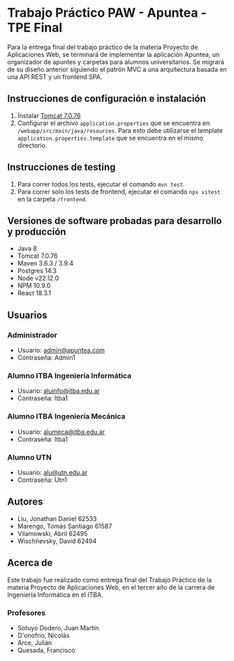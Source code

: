 
# Trabajo Práctico PAW - Apuntea - TPE Final
Para la entrega final del trabajo práctico de la materia Proyecto de Aplicaciones Web, se terminará de implementar la aplicación Apuntea, un organizador de apuntes y carpetas para alumnos universitarios.
Se migrará de su diseño anterior siguiendo el patrón MVC a una arquitectura basada en una API REST y un frontend SPA.
 

## Instrucciones de configuración e instalación
1. Instalar [Tomcat 7.0.76](https://archive.apache.org/dist/tomcat/tomcat-7/v7.0.76/)
2. Configurar el archivo `application.properties` que se encuentra en `/webapp/src/main/java/resources`. Para esto debe utilizarse el template `application.properties.template` que se encuentra en el mismo directorio.

## Instrucciones de testing
1. Para correr todos los tests, ejecutar el comando `mvn test`.
2. Para correr solo los tests de frontend, ejecutar el comando `npx vitest` en la carpeta `/frontend`.

## Versiones de software probadas para desarrollo y producción
* Java 8
* Tomcat 7.0.76
* Maven 3.6.3 / 3.9.4
* Postgres 14.3
* Node v22.12.0
* NPM 10.9.0
* React 18.3.1

## Usuarios
### Administrador
* Usuario: admin@apuntea.com
* Contraseña: Admin1

### Alumno ITBA Ingeniería Informática
* Usuario: aluinfo@itba.edu.ar
* Contraseña: Itba1

### Alumno ITBA Ingeniería Mecánica
* Usuario: alumeca@itba.edu.ar
* Contraseña: Itba1

### Alumno UTN
* Usuario: alu@utn.edu.ar
* Contraseña: Utn1

## Autores
* Liu, Jonathan Daniel 62533
* Marengo, Tomás Santiago 61587
* Vilamowski, Abril 62495
* Wischñevsky, David 62494

## Acerca de
Este trabajo fue realizado como entrega final del Trabajo Práctico de la materia Proyecto de Aplicaciones Web, en el tercer año de la carrera de Ingeniería Informática en el ITBA.


### Profesores
* Sotuyo Dodero, Juan Martín
* D'onofrio, Nicolás
* Arce, Julián
* Quesada, Francisco